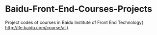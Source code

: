 # Baidu-Front-End-Courses-Projects
Project codes of courses in Baidu Institute of Front End Technology( http://ife.baidu.com/course/all).
